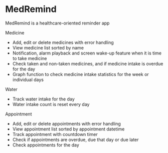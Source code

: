 # MedRemind

MedRemind is a healthcare-oriented reminder app

Medicine
-	Add, edit or delete medicines with error handling
-	View medicine list sorted by name
-	Notification, alarm playback and screen wake-up feature when it is time to take medicine
-	Check taken and non-taken medicines, and if medicine intake is overdue for the day
-	Graph function to check medicine intake statistics for the week or individual days

Water
-	Track water intake for the day
-	Water intake count is reset every day

Appointment
-	Add, edit or delete appointments with error handling
-	View appointment list sorted by appointment datetime
-	Track appointment with countdown timer
-	Check if appointments are overdue, due that day or due later
-	Check appointments for the day
